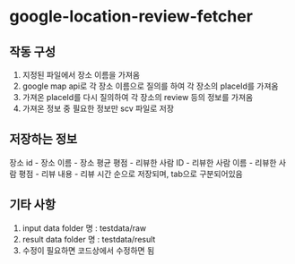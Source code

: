 # google-location-review-fetcher
## 작동 구성
1. 지정된 파일에서 장소 이름을 가져옴
2. google map api로 각 장소 이름으로 질의를 하여 각 장소의 placeId를 가져옴
3. 가져온 placeId를 다시 질의하여 각 장소의 review 등의 정보를 가져옴
4. 가져온 정보 중 필요한 정보만 scv 파일로 저장
## 저장하는 정보
장소 id - 장소 이름 - 장소 평균 평점 - 리뷰한 사람 ID - 리뷰한 사람 이름 - 리뷰한 사람 평점 - 리뷰 내용 - 리뷰 시간 순으로 저장되며, tab으로 구분되어있음
## 기타 사항
1. input data folder 명 : testdata/raw
2. result data folder 명 : testdata/result
3. 수정이 필요하면 코드상에서 수정하면 됨